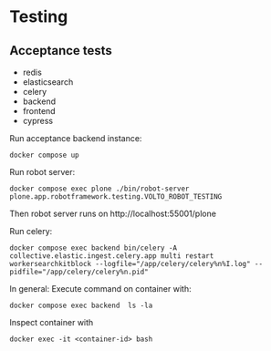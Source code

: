 # Testing


## Acceptance tests
- redis
- elasticsearch
- celery
- backend
- frontend
- cypress

Run acceptance backend instance:

    docker compose up

Run robot server:

    docker compose exec plone ./bin/robot-server plone.app.robotframework.testing.VOLTO_ROBOT_TESTING

Then robot server runs on http://localhost:55001/plone

Run celery:

    docker compose exec backend bin/celery -A collective.elastic.ingest.celery.app multi restart workersearchkitblock --logfile="/app/celery/celery%n%I.log" --pidfile="/app/celery/celery%n.pid"

In general: Execute command on container with:

    docker compose exec backend  ls -la 

Inspect container with 

    docker exec -it <container-id> bash

